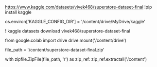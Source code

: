https://www.kaggle.com/datasets/vivek468/superstore-dataset-final
!pip install kaggle

os.environ['KAGGLE_CONFIG_DIR'] = '/content/drive/MyDrive/kaggle'

! kaggle datasets download vivek468/superstore-dataset-final

from google.colab import drive
drive.mount('/content/drive')

file_path = '/content/superstore-dataset-final.zip'

with zipfile.ZipFile(file_path, 'r') as zip_ref:
    zip_ref.extractall('/content')
